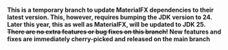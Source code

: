 **This is a temporary branch to update MaterialFX dependencies to their latest version. This, however, requires bumping
the JDK version to 24. Later this year, this as well as MaterialFX, will be updated to JDK 25.
~~There are no extra features or bug fixes on this branch!~~ New features and fixes are immediately cherry-picked and released on the main branch**